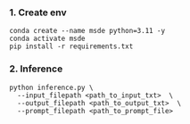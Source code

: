 ### 1. Create env

```
conda create --name msde python=3.11 -y
conda activate msde
pip install -r requirements.txt
```

### 2. Inference

```
python inference.py \
  --input_filepath <path_to_input_txt>  \
  --output_filepath <path_to_output_txt>  \
  --prompt_filepath <path_to_prompt_file>
```

